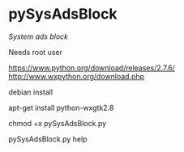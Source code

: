 pySysAdsBlock
===========

*System ads block*

Needs root user

https://www.python.org/download/releases/2.7.6/
http://www.wxpython.org/download.php

debian install

apt-get install python-wxgtk2.8

chmod +x pySysAdsBlock.py

pySysAdsBlock.py help
